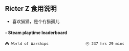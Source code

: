 ## Ricter Z 食用说明
- 喜欢猫猫，是个冇猫孤儿

<!-- steam-box start -->
#### - Steam playtime leaderboard
```text
🎮 World of Warships                 🕘 237 hrs 29 mins
```
<!-- Powered by https://github.com/YouEclipse/steam-box . -->
<!-- steam-box end -->
